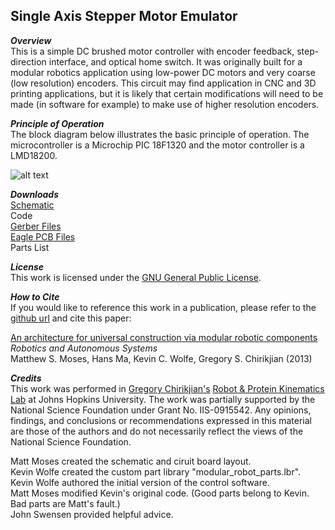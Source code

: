 ## Single Axis Stepper Motor Emulator

**_Overview_**          
This is a simple DC brushed motor controller with encoder feedback, step-direction interface, and optical home switch. It was originally built for a modular robotics application using low-power DC motors and very coarse (low resolution) encoders. This circuit may find application in CNC and 3D printing applications, but it is likely that certain modifications will need to be made (in software for example) to make use of higher resolution encoders. 

**_Principle of Operation_**   
The block diagram below illustrates the basic principle of operation. The microcontroller is a Microchip PIC 18F1320 and the motor controller is a LMD18200.

![alt text](https://raw2.github.com/mattmoses/SingleAxisEmulator/master/blockDiagram.png)

**_Downloads_**   
[Schematic](https://github.com/mattmoses/SingleAxisEmulator/blob/master/singleAxisMotor3.pdf)   
Code   
[Gerber Files](https://github.com/mattmoses/SingleAxisEmulator/tree/master/gerbers)   
[Eagle PCB Files](https://github.com/mattmoses/SingleAxisEmulator/tree/master/eagleFiles)     
Parts List   

**_License_**   
This work is licensed under the [GNU General Public License](http://www.gnu.org/licenses/gpl.html).

**_How to Cite_**   
If you would like to reference this work in a publication, please refer to the [github url](https://github.com/mattmoses/SingleAxisEmulator) and cite this paper:

[An architecture for universal construction via modular robotic components](http://dx.doi.org/10.1016/j.robot.2013.08.005)    
*Robotics and Autonomous Systems*   
Matthew S. Moses, Hans Ma, Kevin C. Wolfe, Gregory S. Chirikjian (2013)

**_Credits_**   
This work was performed in [Gregory Chirikjian's](http://scholar.google.com/citations?user=qoIuyMoAAAAJ) [Robot & Protein Kinematics Lab](https://rpk.lcsr.jhu.edu/Publications) at Johns Hopkins University. The work was partially supported by the National Science Foundation under Grant No. IIS-0915542. Any opinions, findings, and conclusions or recommendations expressed in this material are those of the authors and do not necessarily reflect the views of the National Science Foundation.

Matt Moses created the schematic and ciruit board layout.    
Kevin Wolfe created the custom part library "modular_robot_parts.lbr".   
Kevin Wolfe authored the initial version of the control software.   
Matt Moses modified Kevin's original code. (Good parts belong to Kevin. Bad parts are Matt's fault.)   
John Swensen provided helpful advice.






